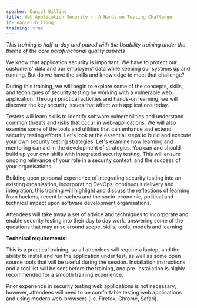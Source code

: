```yaml
---
speaker: Daniel Billing
title: Web Application Security -  A Hands on Testing Challenge
id: daniel-billing
training: true
---
```

<i> This training is half-a-day and paired with the Usability training under the theme of the core parafunctional quality aspects</i>

We know that application security is important. We have to protect our customers' data and our employers' data while keeping our systems up and running. But do we have the skills and knowledge to meet that challenge?

During this training, we will begin to explore some of the concepts, skills, and techniques of security testing by working with a vulnerable web application. Through practical activities and hands-on learning, we will discover the key security issues that affect web applications today.

Testers will learn skills to identify software vulnerabilities and understand common threats and risks that occur in web-applications. We will also examine some of the tools and utilities that can enhance and extend security testing efforts. Let's look at the essential steps to build and execute your own security testing strategies. Let's examine how learning and mentoring can aid in the development of strategies.  You can and should build up your own skills with integrated security testing. This will ensure ongoing relevance of your role in a security context, and the success of your organisations.

Building upon personal experience of integrating security testing into an existing organisation, incorporating DevOps, continuous delivery and integration, this training will highlight and discuss the reflections of learning from hackers, recent breaches and the socio-economic, political and technical impact upon software development organisations.

Attendees will take away a set of advice and techniques to incorporate and enable security testing into their day to day work, answering some of the questions that may arise around scope, skills, tools, models and learning.

**Technical requirements:**

This is a practical training, so all attendees will require a laptop, and the ability to install and run the application under test, as well as some open source tools that will be useful during the session.  Installation instructions and a tool list will be sent before the training, and pre-installation is highly recommended for a smooth training experience.

Prior experience in security testing web applications is not necessary; however, attendees will need to be comfortable testing web applications and using modern web-browsers (i.e. Firefox, Chrome, Safari).

